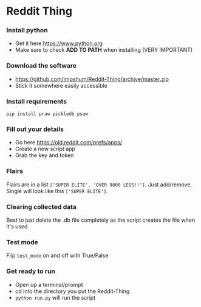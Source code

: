 # Reddit Thing

### Install python

- Get it here https://www.python.org
- Make sure to check **ADD TO PATH** when installing (VERY IMPORTANT)


### Download the software

- https://github.com/impshum/Reddit-Thing/archive/master.zip
- Stick it somewhere easily accessible

### Install requirements

    pip install praw pickledb psaw

### Fill out your details

- Go here https://old.reddit.com/prefs/apps/
- Create a new script app
- Grab the key and token

### Flairs

Flairs are in a list ```['SUPER ELITE', 'OVER 9000 LEGS!!']```. Just add/remove. Single will look like this ```['SUPER ELITE']```.

### Clearing collected data

Best to just delete the .db file completely as the script creates the file when it's used.

### Test mode

Flip ```test_mode``` on and off with True/False

### Get ready to run

- Open up a terminal/prompt
- cd into the directory you put the Reddit-Thing
- ```python run.py``` will run the script 
